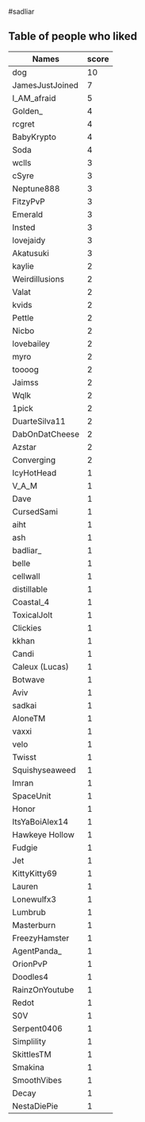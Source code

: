 #sadliar
## Table of people who liked
Names | score
--- | ---
dog | 10
JamesJustJoined | 7
I_AM_afraid | 5
Golden_ | 4
rcgret | 4
BabyKrypto | 4
Soda | 4
wclls | 3
cSyre | 3
Neptune888 | 3
FitzyPvP | 3
Emerald | 3
Insted | 3
lovejaidy | 3
Akatusuki | 3
kaylie | 2
Weirdillusions | 2
Valat | 2
kvids | 2
Pettle | 2
Nicbo | 2
lovebailey | 2
myro | 2
toooog | 2
Jaimss | 2
Wqlk | 2
1pick | 2
DuarteSilva11 | 2
DabOnDatCheese | 2
Azstar | 2
Converging | 2
IcyHotHead | 1
V_A_M | 1
Dave | 1
CursedSami | 1
aiht | 1
ash | 1
badliar_ | 1
belle | 1
cellwall | 1
distillable | 1
Coastal_4 | 1
ToxicalJolt | 1
Clickies | 1
kkhan | 1
Candi | 1
Caleux (Lucas) | 1
Botwave | 1
Aviv | 1
sadkai | 1
AloneTM | 1
vaxxi | 1
velo | 1
Twisst | 1
Squishyseaweed | 1
Imran | 1
SpaceUnit | 1
Honor | 1
ItsYaBoiAlex14 | 1
Hawkeye Hollow | 1
Fudgie | 1
Jet | 1
KittyKitty69 | 1
Lauren | 1
Lonewulfx3 | 1
Lumbrub | 1
Masterburn | 1
FreezyHamster | 1
AgentPanda_ | 1
OrionPvP | 1
Doodles4 | 1
RainzOnYoutube | 1
Redot | 1
S0V | 1
Serpent0406 | 1
Simplility | 1
SkittlesTM | 1
Smakina | 1
SmoothVibes | 1
Decay | 1
NestaDiePie | 1
